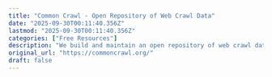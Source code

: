 ```yaml
---
title: "Common Crawl - Open Repository of Web Crawl Data"
date: "2025-09-30T00:11:40.356Z"
lastmod: "2025-09-30T00:11:40.356Z"
categories: ["Free Resources"]
description: "We build and maintain an open repository of web crawl data that can be accessed and analyzed by anyone."
original_url: "https://commoncrawl.org/"
draft: false
---
```

